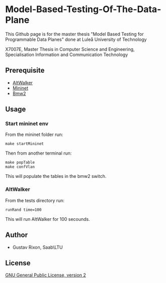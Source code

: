 # Model-Based-Testing-Of-The-Data-Plane
This Github page is for the master thesis "Model Based Testing for Programmable Data Planes" done at Luleå University of Technology

X7007E, Master Thesis in Computer Science and Engineering, Specialisation Information and Communication Technology

## Prerequisite
- [AltWalker](https://altwalker.github.io/altwalker/)
- [Mininet](https://github.com/mininet/mininet)
- [Bmw2](https://github.com/p4lang/behavioral-model)

## Usage
### Start mininet env
From the mininet folder run:
```
make startMininet
```
Then from another terminal run:
```
make popTable
make confVlan
```
This will populate the tables in the bmw2 switch.

### AltWalker
From the tests directory run:
```
runRand time=100
```
This will run AltWalker for 100 secounds.

## Author
- Gustav Rixon, Saab\LTU

## License
[GNU General Public License, version 2](https://www.gnu.org/licenses/old-licenses/gpl-2.0.html)
